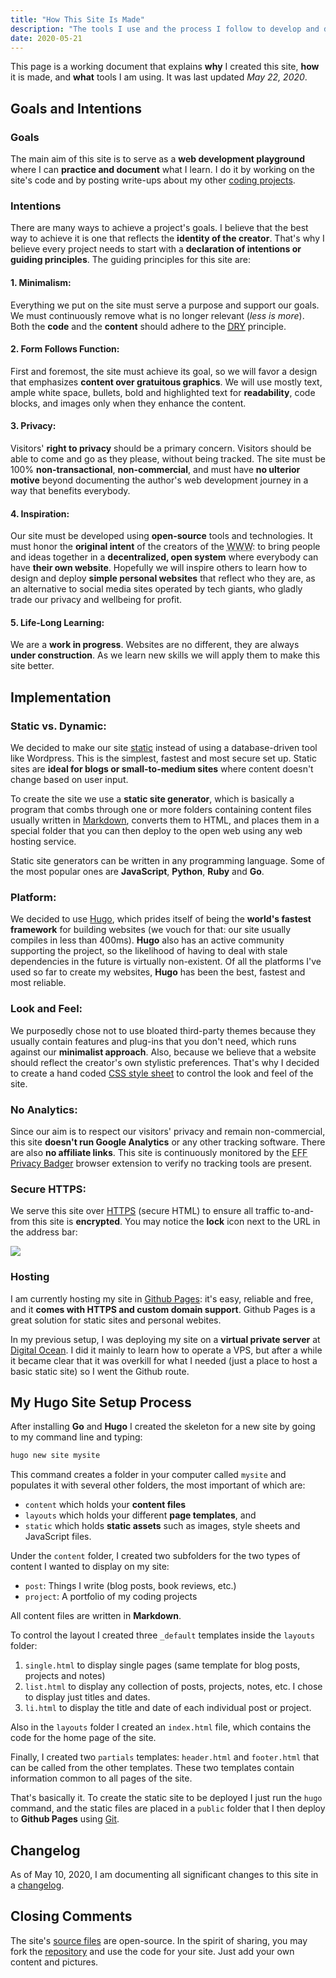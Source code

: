 ```yaml
---
title: "How This Site Is Made"
description: "The tools I use and the process I follow to develop and deploy my personal site"
date: 2020-05-21
---
```


This page is a working document that explains **why** I created this site, **how** it is made, and **what** tools I am using. It was last updated *May 22, 2020*.

## Goals and Intentions

### Goals
The main aim of this site is to serve as a **web development playground** where I can **practice and document** what I learn. I do it by working on the site's code and by posting write-ups about my other [coding projects](/project/).

### Intentions
There are many ways to achieve a project's goals. I believe that the best way to achieve it is one that reflects the **identity of the creator**. That's why I believe every project needs to start with a **declaration of intentions or guiding principles**. The guiding principles for this site are:

#### 1. Minimalism: 
Everything we put on the site must serve a purpose and support our goals. We must continuously remove what is no longer relevant (*less is more*). Both the **code** and the **content** should adhere to the <abbr title="Don't Repeat Yourself">[DRY](https://en.wikipedia.org/wiki/Don't_repeat_yourself)</abbr> principle. 

#### 2. Form Follows Function: 
First and foremost, the site must achieve its goal, so we will favor a design that emphasizes **content over gratuitous graphics**. We will use mostly text, ample white space, bullets, bold and highlighted text for **readability**, code blocks, and images only when they enhance the content.

#### 3. Privacy: 
Visitors' **right to privacy** should be a primary concern. Visitors should be able to come and go as they please, without being tracked. The site must be 100% **non-transactional**, **non-commercial**, and must have **no ulterior motive** beyond documenting the author's web development journey in a way that benefits everybody.

#### 4. Inspiration: 
Our site must be developed using **open-source** tools and technologies. It must honor the **original intent** of the creators of the <abbr title="Worldwide Web">WWW</abbr>: to bring people and ideas together in a **decentralized, open system** where everybody can have **their own website**. Hopefully we will inspire others to learn how to design and deploy **simple personal websites** that reflect who they are, as an alternative to social media sites operated by tech giants, who gladly trade our privacy and wellbeing for profit.

#### 5. Life-Long Learning:
We are a **work in progress**. Websites are no different, they are always **under construction**. As we learn new skills we will apply them to make this site better.

## Implementation

### Static vs. Dynamic: 
We decided to make our site [static]((https://techterms.com/definition/staticwebsite)) instead of using a database-driven tool like Wordpress. This is the simplest, fastest and most secure set up. Static sites are **ideal for blogs or small-to-medium sites** where content doesn't change based on user input. 

To create the site we use a **static site generator**, which is basically a program that combs through one or more folders containing content files usually written in [Markdown](https://daringfireball.net/projects/markdown/), converts them to HTML, and places them in a special folder that you can then deploy to the open web using any web hosting service. 

Static site generators can be written in any programming language. Some of the most popular ones are **JavaScript**, **Python**, **Ruby** and **Go**.

### Platform: 
We decided to use [Hugo](https://gohugo.io), which prides itself of being the **world's fastest framework** for building websites (we vouch for that: our site usually compiles in less than 400ms). **Hugo** also has an active community supporting the project, so the likelihood of having to deal with stale dependencies in the future is virtually non-existent. Of all the platforms I've used so far to create my websites, **Hugo** has been the best, fastest and most reliable.

### Look and Feel: 
We purposedly chose not to use bloated third-party themes because they usually contain features and plug-ins that you don't need, which runs against our **minimalist approach**. Also, because we believe that a website should reflect the creator's own stylistic preferences. That's why I decided to create a hand coded [CSS style sheet](/css/minimal.css) to control the look and feel of the site.

### No Analytics: 
Since our aim is to respect our visitors' privacy and remain non-commercial, this site **doesn't run Google Analytics** or any other tracking software. There are also **no affiliate links**. This site is continuously monitored by the <abbr title="Electronic Frontier Foundation">EFF</abbr> [Privacy Badger](https://privacybadger.org/) browser extension to verify no tracking tools are present.

### Secure HTTPS: 
We serve this site over [HTTPS](/post/https/) (secure HTML) to ensure all traffic to-and-from this site is **encrypted**. You may notice the **lock** icon next to the URL in the address bar:

<img src="/img/httpsms.jpg" />

### Hosting
I am currently hosting my site in [Github Pages](https://pages.github.com): it's easy, reliable and free, and it **comes with HTTPS and custom domain support**. Github Pages is a great solution for static sites and personal webites. 

In my previous setup, I was deploying my site on a **virtual private server** at [Digital Ocean](https://digitalocean.com). I did it mainly to learn how to operate a VPS, but after a while it became clear that it was overkill for what I needed (just a place to host a basic static site) so I went the Github route.

## My Hugo Site Setup Process

After installing **Go** and **Hugo** I created the skeleton for a new site by going to my command line and typing:

``` bash
hugo new site mysite
```
This command creates a folder in your computer called `mysite` and populates it with several other folders, the most important of which are:

* `content` which holds your **content files**
* `layouts` which holds your different **page templates**, and 
* `static` which holds **static assets** such as images, style sheets and JavaScript files.

Under the `content` folder, I created two subfolders for the two types of content I wanted to display on my site:

* `post`: Things I write (blog posts, book reviews, etc.)
* `project`: A portfolio of my coding projects

All content files are written in **Markdown**.

To control the layout I created three `_default` templates inside the `layouts` folder:

1. `single.html` to display single pages (same template for blog posts, projects and notes)
2. `list.html` to display any collection of posts, projects, notes, etc. I chose to display just titles and dates.
3. `li.html` to display the title and date of each individual post or project.

Also in the `layouts` folder I created an `index.html` file, which contains the code for the home page of the site.

Finally, I created two `partials` templates: `header.html` and `footer.html` that can be called from the other templates. These two templates contain information common to all pages of the site.

That's basically it. To create the static site to be deployed I just run the `hugo` command, and the static files are placed in a `public` folder that I then deploy to **Github Pages** using [Git](/post/gcs).

## Changelog

As of May 10, 2020, I am documenting all significant changes to this site in a [changelog](/post/changelog/).

## Closing Comments

The site's [source files](https://github.com/mariobox) are open-source. In the spirit of sharing, you may fork the [repository](https://github.com/mariobox) and use the code for your site. Just add your own content and pictures.

